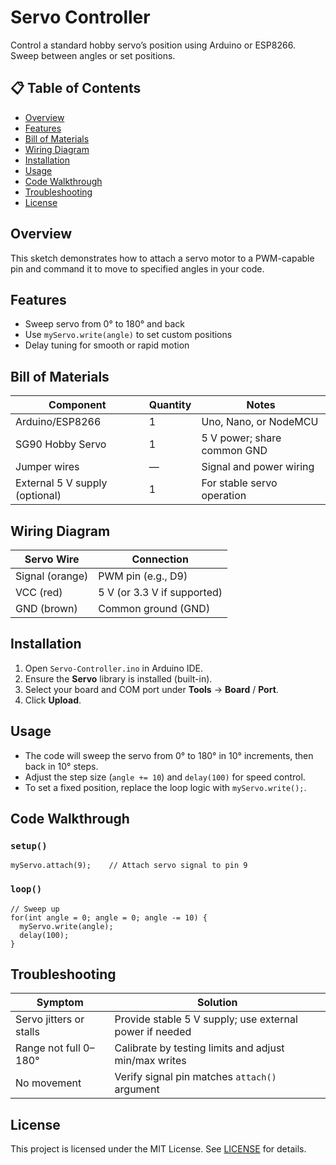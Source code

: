# Servo Controller

Control a standard hobby servo’s position using Arduino or ESP8266. Sweep between angles or set positions.

## 📋 Table of Contents
- [Overview](#overview)
- [Features](#features)
- [Bill of Materials](#bill-of-materials)
- [Wiring Diagram](#wiring-diagram)
- [Installation](#installation)
- [Usage](#usage)
- [Code Walkthrough](#code-walkthrough)
- [Troubleshooting](#troubleshooting)
- [License](#license)

## Overview
This sketch demonstrates how to attach a servo motor to a PWM-capable pin and command it to move to specified angles in your code.

## Features
- Sweep servo from 0° to 180° and back  
- Use `myServo.write(angle)` to set custom positions  
- Delay tuning for smooth or rapid motion  

## Bill of Materials

| Component         | Quantity | Notes                       |
|-------------------|----------|-----------------------------|
| Arduino/ESP8266   | 1        | Uno, Nano, or NodeMCU       |
| SG90 Hobby Servo  | 1        | 5 V power; share common GND |
| Jumper wires      | —        | Signal and power wiring     |
| External 5 V supply (optional) | 1 | For stable servo operation  |

## Wiring Diagram

| Servo Wire    | Connection             |
|---------------|------------------------|
| Signal (orange)| PWM pin (e.g., D9)     |
| VCC (red)     | 5 V (or 3.3 V if supported) |
| GND (brown)   | Common ground (GND)    |

## Installation
1. Open `Servo-Controller.ino` in Arduino IDE.  
2. Ensure the **Servo** library is installed (built-in).  
3. Select your board and COM port under **Tools** → **Board** / **Port**.  
4. Click **Upload**.

## Usage
- The code will sweep the servo from 0° to 180° in 10° increments, then back in 10° steps.  
- Adjust the step size (`angle += 10`) and `delay(100)` for speed control.  
- To set a fixed position, replace the loop logic with `myServo.write();`.

## Code Walkthrough

### `setup()`
```
myServo.attach(9);    // Attach servo signal to pin 9
```

### `loop()`
```
// Sweep up
for(int angle = 0; angle = 0; angle -= 10) {
  myServo.write(angle);
  delay(100);
}
```

## Troubleshooting

| Symptom                   | Solution                                                     |
|---------------------------|--------------------------------------------------------------|
| Servo jitters or stalls   | Provide stable 5 V supply; use external power if needed      |
| Range not full 0–180°     | Calibrate by testing limits and adjust min/max writes        |
| No movement               | Verify signal pin matches `attach()` argument                |

## License
This project is licensed under the MIT License. See [LICENSE](../../LICENSE) for details.
```